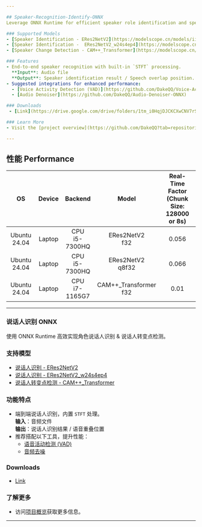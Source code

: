 ```yaml
---

## Speaker-Recognition-Identify-ONNX  
Leverage ONNX Runtime for efficient speaker role identification and speaker change detection.

### Supported Models  
- [Speaker Identification - ERes2NetV2](https://modelscope.cn/models/iic/speech_eres2netv2_sv_zh-cn_16k-common/summary)  
- [Speaker Identification -  ERes2NetV2_w24s4ep4](https://modelscope.cn/models/iic/speech_eres2netv2w24s4ep4_sv_zh-cn_16k-common)
- [Speaker Change Detection - CAM++_Transformer](https://modelscope.cn/models/iic/speech_campplus-transformer_scl_zh-cn_16k-common)

### Features  
- End-to-end speaker recognition with built-in `STFT` processing.  
  **Input**: Audio file  
  **Output**: Speaker identification result / Speech overlap position.
- Suggested integrations for enhanced performance:  
  - [Voice Activity Detection (VAD)](https://github.com/DakeQQ/Voice-Activity-Detection-VAD-ONNX)  
  - [Audio Denoiser](https://github.com/DakeQQ/Audio-Denoiser-ONNX)  

### Downloads
 - [Link](https://drive.google.com/drive/folders/1tm_i0HqjDJCKCXwCNV7rS5TW0WG4NcfW?usp=drive_link)

### Learn More  
- Visit the [project overview](https://github.com/DakeQQ?tab=repositories) for additional details.

---
```


## 性能 Performance  

| **OS**          | **Device** | **Backend**           | **Model**                   | **Real-Time Factor**<br>(Chunk Size: 128000 or 8s) |
|:----------------:|:----------:|:---------------------:|:---------------------------:|:--------------------------------------------------:|
| Ubuntu 24.04     | Laptop     | CPU<br>i5-7300HQ     | ERes2NetV2<br>f32           | 0.056                                              |
| Ubuntu 24.04     | Laptop     | CPU<br>i5-7300HQ     | ERes2NetV2<br>q8f32         | 0.066                                              |
| Ubuntu 24.04     | Laptop     | CPU<br>i7-1165G7     | CAM++_Transformer<br>f32    | 0.01                                               |

---

### 说话人识别 ONNX  
使用 ONNX Runtime 高效实现角色说话人识别 & 说话人转变点检测。

### 支持模型  
- [说话人识别 - ERes2NetV2](https://modelscope.cn/models/iic/speech_eres2netv2_sv_zh-cn_16k-common/summary)  
- [说话人识别 - ERes2NetV2_w24s4ep4](https://modelscope.cn/models/iic/speech_eres2netv2w24s4ep4_sv_zh-cn_16k-common)
- [说话人转变点检测 - CAM++_Transformer](https://modelscope.cn/models/iic/speech_campplus-transformer_scl_zh-cn_16k-common)

### 功能特点  
- 端到端说话人识别，内置 `STFT` 处理。  
  **输入**：音频文件  
  **输出**：说话人识别结果 / 语音重叠位置
- 推荐搭配以下工具，提升性能：  
  - [语音活动检测 (VAD)](https://github.com/DakeQQ/Voice-Activity-Detection-VAD-ONNX)  
  - [音频去噪](https://github.com/DakeQQ/Audio-Denoiser-ONNX)  

### Downloads
 - [Link](https://drive.google.com/drive/folders/1tm_i0HqjDJCKCXwCNV7rS5TW0WG4NcfW?usp=drive_link)

### 了解更多  
- 访问[项目概览]([https://dakeqq.github.io/overview/](https://github.com/DakeQQ?tab=repositories))获取更多信息。

---

